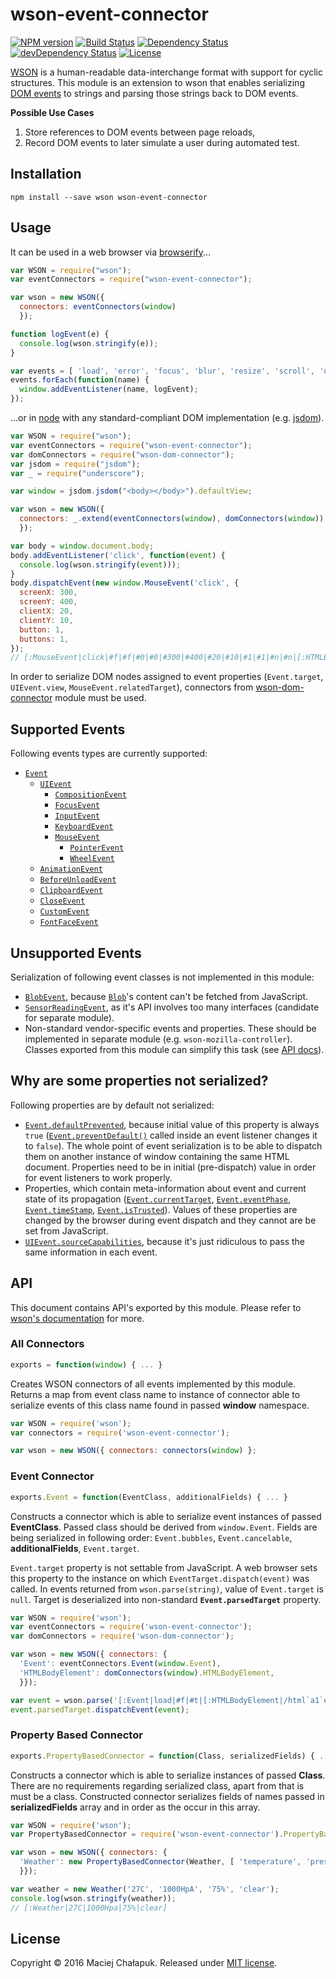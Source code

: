 [npm-url]: https://npmjs.org/package/wson-event-connector
[npm-image]: https://img.shields.io/npm/v/wson-event-connector.svg?maxAge=1

[travis-url]: http://travis-ci.org/webfront-toolkit/wson-event-connector
[travis-image]: https://img.shields.io/travis/webfront-toolkit/wson-event-connector.svg?maxAge=1

[david-url]: https://david-dm.org/webfront-toolkit/wson-event-connector
[david-image]: https://david-dm.org/webfront-toolkit/wson-event-connector.svg

[david-url-dev]: https://david-dm.org/webfront-toolkit/wson-event-connector#info=devDependencies
[david-image-dev]: https://david-dm.org/webfront-toolkit/wson-event-connector/dev-status.svg

[license-url]: LICENSE
[license-image]: https://img.shields.io/github/license/webfront-toolkit/wson-event-connector.svg?maxAge=2592000

# wson-event-connector

[![NPM version][npm-image]][npm-url]
[![Build Status][travis-image]][travis-url]
[![Dependency Status][david-image]][david-url]
[![devDependency Status][david-image-dev]][david-url-dev]
[![License][license-image]][license-url]

[WSON][wson] is a human-readable data-interchange format with support for cyclic
structures. This module is an extension to wson that enables serializing
[DOM events][events] to strings and parsing those strings back to DOM events.

[wson]: https://github.com/tapirdata/wson
[events]: https://developer.mozilla.org/en-US/docs/Web/API/Event

**Possible Use Cases**

 1. Store references to DOM events between page reloads,
 2. Record DOM events to later simulate a user during automated test.

## Installation

```shell
npm install --save wson wson-event-connector
```

## Usage

It can be used in a web browser via [browserify][browserify]...

[browserify]: https://github.com/substack/node-browserify

```javascript
var WSON = require("wson");
var eventConnectors = require("wson-event-connector");

var wson = new WSON({
  connectors: eventConnectors(window)
  });

function logEvent(e) {
  console.log(wson.stringify(e));
}

var events = [ 'load', 'error', 'focus', 'blur', 'resize', 'scroll', 'unload' ];
events.forEach(function(name) {
  window.addEventListener(name, logEvent);
});
```

...or in [node][node] with any standard-compliant DOM implementation
(e.g. [jsdom][jsdom]).

[node]: https://nodejs.org/en/
[jsdom]: https://github.com/tmpvar/jsdom

```javascript
var WSON = require("wson");
var eventConnectors = require("wson-event-connector");
var domConnectors = require("wson-dom-connector");
var jsdom = require("jsdom");
var _ = require("underscore");

var window = jsdom.jsdom("<body></body>").defaultView;

var wson = new WSON({
  connectors: _.extend(eventConnectors(window), domConnectors(window))
  });

var body = window.document.body;
body.addEventListener('click', function(event) {
  console.log(wson.stringify(event)));
}
body.dispatchEvent(new window.MouseEvent('click', {
  screenX: 300,
  screenY: 400,
  clientX: 20,
  clientY: 10,
  button: 1,
  buttons: 1,
});
// [:MouseEvent|click|#f|#f|#0|#0|#300|#400|#20|#10|#1|#1|#n|#n|[:HTMLBodyElement|/html`a1`e/body`a1`e]]
```

In order to serialize DOM nodes assigned to event properties (`Event.target`,
`UIEvent.view`, `MouseEvent.relatedTarget`), connectors from
[wson-dom-connector][dom-connector] module must be used.

[dom-connector]: https://github.com/webfront-toolkit/wson-dom-connector

## Supported Events

Following events types are currently supported:

* [`Event`](https://dom.spec.whatwg.org/#interface-event)
  * [`UIEvent`](https://w3c.github.io/uievents/#interface-uievent)
    * [`CompositionEvent`](https://w3c.github.io/uievents/#interface-compositionevent)
    * [`FocusEvent`](https://w3c.github.io/uievents/#interface-focusevent)
    * [`InputEvent`](https://w3c.github.io/uievents/#interface-inputevent)
    * [`KeyboardEvent`](https://w3c.github.io/uievents/#interface-keyboardevent)
    * [`MouseEvent`](https://w3c.github.io/uievents/#interface-mouseevent)
      * [`PointerEvent`](https://w3c.github.io/pointerevents/#pointerevent-interface)
      * [`WheelEvent`](https://w3c.github.io/uievents/#interface-wheelevent)
  * [`AnimationEvent`](https://drafts.csswg.org/css-animations/#interface-animationevent)
  * [`BeforeUnloadEvent`](https://dev.w3.org/html5/spec-LC/history.html#beforeunloadevent)
  * [`ClipboardEvent`](https://w3c.github.io/clipboard-apis/#clipboard-event-interfaces)
  * [`CloseEvent`](https://html.spec.whatwg.org/multipage/comms.html#closeevent)
  * [`CustomEvent`](https://dom.spec.whatwg.org/#interface-customevent)
  * [`FontFaceEvent`](https://wiki.csswg.org/spec/font-load-events)

## Unsupported Events

Serialization of following event classes is not implemented in this module:

 * [`BlobEvent`][blob-event], because [`Blob`][blob]'s content can't be fetched
   from JavaScript.
 * [`SensorReadingEvent`][sensor-reading-event], as it's API involves too many
   interfaces (candidate for separate module).
 * Non-standard vendor-specific events and properties. These should be
   implemented in separate module (e.g.&nbsp;`wson-mozilla-controller`).
   Classes exported from this module can simplify this task (see [API docs][api]).

[blob-event]: https://developer.mozilla.org/en-US/docs/Web/API/BlobEvent
[blob]: https://developer.mozilla.org/en-US/docs/Web/API/Blob
[sensor-reading-event]: https://w3c.github.io/sensors/#the-sensor-reading-event-interface
[api]: #api

## Why are some properties not serialized?

Following properties are by default not serialized:

 * [`Event.defaultPrevented`][default-prevented], because initial value
  of this property is always `true` ([`Event.preventDefault()`][prevent-default]
  called inside an event listener changes it to `false`).
  The whole point of event serialization is to be able to dispatch them
  on another instance of window containing the same HTML document.
  Properties need to be in initial (pre-dispatch) value in order for event
  listeners to work properly.
 * Properties, which contain meta-information about event and current
   state of its propagation ([`Event.currentTarget`][current-target],
  [`Event.eventPhase`][event-phase], [`Event.timeStamp`][time-stamp],
  [`Event.isTrusted`][is-trusted]). Values of these properties are
  changed by the browser during event dispatch and they cannot are
  be set from JavaScript.
 * [`UIEvent.sourceCapabilities`][source-capabilities], because it's just
  ridiculous to pass the same information in each event.

[default-prevented]: https://developer.mozilla.org/en-US/docs/Web/API/Event/defaultPrevented
[prevent-default]: https://developer.mozilla.org/en-US/docs/Web/API/Event/preventDefault
[current-target]: https://developer.mozilla.org/en-US/docs/Web/API/Event/currentTarget
[event-phase]: https://developer.mozilla.org/en-US/docs/Web/API/Event/eventPhase
[time-stamp]: https://developer.mozilla.org/en-US/docs/Web/API/Event/timeStamp
[is-trusted]: https://developer.mozilla.org/en-US/docs/Web/API/Event/isTrusted
[source-capabilities]: https://developer.mozilla.org/en-US/docs/Web/API/UIEvent/sourceCapabilities

## API

This document contains API's exported by this module. Please refer to [wson's documentation][wson] for more.

### All Connectors

```js
exports = function(window) { ... }
```

Creates WSON connectors of all events implemented by this module. Returns a map
from event class name to instance of connector able to serialize events of this
class name found in passed **window** namespace.

```js
var WSON = require('wson');
var connectors = require('wson-event-connector');

var wson = new WSON({ connectors: connectors(window) };
```

### Event Connector

```js
exports.Event = function(EventClass, additionalFields) { ... }
```

Constructs a connector which is able to serialize event instances of passed
**EventClass**. Passed class should be derived from `window.Event`. Fields
are being serialized in following order: `Event.bubbles`, `Event.cancelable`,
**additionalFields**, `Event.target`.

`Event.target` property is not settable from JavaScript. A web browser sets this
property to the instance on which `EventTarget.dispatch(event)` was called.
In events returned from `wson.parse(string)`, value of `Event.target` is `null`.
Target is deserialized into non-standard **`Event.parsedTarget`** property.

```js
var WSON = require('wson');
var eventConnectors = require('wson-event-connector');
var domConnectors = require('wson-dom-connector');

var wson = new WSON({ connectors: {
  'Event': eventConnectors.Event(window.Event),
  'HTMLBodyElement': domConnectors(window).HTMLBodyElement,
  }});

var event = wson.parse('[:Event|load|#f|#t|[:HTMLBodyElement|/html`a1`e/body`a1`e]]');
event.parsedTarget.dispatchEvent(event);
```

### Property Based Connector

```js
exports.PropertyBasedConnector = function(Class, serializedFields) { ... }
```

Constructs a connector which is able to serialize instances of passed **Class**.
There are no requirements regarding serialized class, apart from that is must
be a class. Constructed connector serializes fields of names passed in
**serializedFields** array and in order as the occur in this array.

```js
var WSON = require('wson');
var PropertyBasedConnector = require('wson-event-connector').PropertyBasedConnector;

var wson = new WSON({ connectors: {
  'Weather': new PropertyBasedConnector(Weather, [ 'temperature', 'pressure', 'humidity', 'sky' ])
  }});

var weather = new Weather('27C', '1000HpA', '75%', 'clear');
console.log(wson.stringify(weather));
// [:Weather|27C|1000Hpa|75%|clear]
```

## License

Copyright &copy; 2016 Maciej Chałapuk.
Released under [MIT license](LICENSE).

